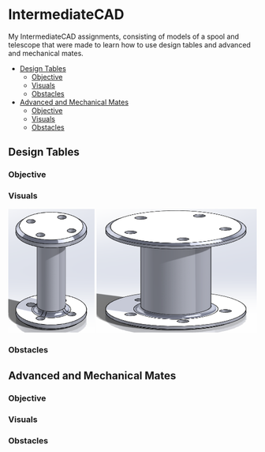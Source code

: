 # IntermediateCAD
My IntermediateCAD assignments, consisting of models of a spool and telescope that were made to learn how to use design tables and advanced and mechanical mates.

- [Design Tables](https://github.com/lschenc41/IntermediateCAD/blob/master/README.md#design-tables)
  - [Objective](https://github.com/lschenc41/IntermediateCAD/blob/master/README.md#objective)
  - [Visuals](https://github.com/lschenc41/IntermediateCAD/blob/master/README.md#visuals)
  - [Obstacles](https://github.com/lschenc41/IntermediateCAD/blob/master/README.md#obstacles)
- [Advanced and Mechanical Mates](https://github.com/lschenc41/IntermediateCAD/blob/master/README.md#advanced-and-mechanical-mates)
  - [Objective](https://github.com/lschenc41/IntermediateCAD/blob/master/README.md#objective-1)
  - [Visuals](https://github.com/lschenc41/IntermediateCAD/blob/master/README.md#visuals-1)
  - [Obstacles](https://github.com/lschenc41/IntermediateCAD/blob/master/README.md#obstacles-1)
## Design Tables
### Objective
### Visuals
<img src="https://github.com/lschenc41/IntermediateCAD/blob/master/Media/Spool1.PNG" alt="Spool1" width="175" height="250"> <img src="https://github.com/lschenc41/IntermediateCAD/blob/master/Media/Spool2.PNG" alt="Spool2" width="325" height="250">
### Obstacles
## Advanced and Mechanical Mates
### Objective
### Visuals
### Obstacles
